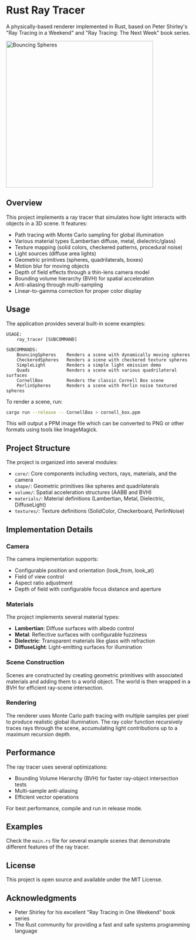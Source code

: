 # Rust Ray Tracer

A physically-based renderer implemented in Rust, based on Peter Shirley's "Ray Tracing in a Weekend" and "Ray Tracing: The Next Week" book series.

<img src="images/bouncing-spheres.ppm" alt="Bouncing Spheres" width="400"/>

## Overview

This project implements a ray tracer that simulates how light interacts with objects in a 3D scene. It features:

- Path tracing with Monte Carlo sampling for global illumination
- Various material types (Lambertian diffuse, metal, dielectric/glass)
- Texture mapping (solid colors, checkered patterns, procedural noise)
- Light sources (diffuse area lights)
- Geometric primitives (spheres, quadrilaterals, boxes)
- Motion blur for moving objects
- Depth of field effects through a thin-lens camera model
- Bounding volume hierarchy (BVH) for spatial acceleration
- Anti-aliasing through multi-sampling
- Linear-to-gamma correction for proper color display

## Usage

The application provides several built-in scene examples:

```
USAGE:
    ray_tracer [SUBCOMMAND]

SUBCOMMANDS:
    BouncingSpheres    Renders a scene with dynamically moving spheres
    CheckeredSpheres   Renders a scene with checkered texture spheres
    SimpleLight        Renders a simple light emission demo
    Quads              Renders a scene with various quadrilateral surfaces
    CornellBox         Renders the classic Cornell Box scene
    PerlinSpheres      Renders a scene with Perlin noise textured spheres
```

To render a scene, run:

```bash
cargo run --release -- CornellBox > cornell_box.ppm
```

This will output a PPM image file which can be converted to PNG or other formats using tools like ImageMagick.

## Project Structure

The project is organized into several modules:

- `core/`: Core components including vectors, rays, materials, and the camera
- `shape/`: Geometric primitives like spheres and quadrilaterals
- `volume/`: Spatial acceleration structures (AABB and BVH)
- `materials/`: Material definitions (Lambertian, Metal, Dielectric, DiffuseLight)
- `textures/`: Texture definitions (SolidColor, Checkerboard, PerlinNoise)

## Implementation Details

### Camera

The camera implementation supports:
- Configurable position and orientation (look_from, look_at)
- Field of view control
- Aspect ratio adjustment
- Depth of field with configurable focus distance and aperture

### Materials

The project implements several material types:
- **Lambertian**: Diffuse surfaces with albedo control
- **Metal**: Reflective surfaces with configurable fuzziness
- **Dielectric**: Transparent materials like glass with refraction
- **DiffuseLight**: Light-emitting surfaces for illumination

### Scene Construction

Scenes are constructed by creating geometric primitives with associated materials and adding them to a world object. The world is then wrapped in a BVH for efficient ray-scene intersection.

### Rendering

The renderer uses Monte Carlo path tracing with multiple samples per pixel to produce realistic global illumination. The ray color function recursively traces rays through the scene, accumulating light contributions up to a maximum recursion depth.

## Performance

The ray tracer uses several optimizations:
- Bounding Volume Hierarchy (BVH) for faster ray-object intersection tests
- Multi-sample anti-aliasing
- Efficient vector operations

For best performance, compile and run in release mode.

## Examples

Check the `main.rs` file for several example scenes that demonstrate different features of the ray tracer.

## License

This project is open source and available under the MIT License.

## Acknowledgments

- Peter Shirley for his excellent "Ray Tracing in One Weekend" book series
- The Rust community for providing a fast and safe systems programming language
